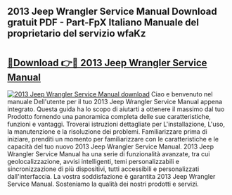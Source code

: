 ## 2013 Jeep Wrangler Service Manual Download gratuit PDF - Part-FpX Italiano Manuale del proprietario del servizio wfaKz

# <h2><a href="http://dfcfvt8.blite.top/?on=2013+Jeep+Wrangler+Service+Manual">🔗Download 👉🔴 2013 Jeep Wrangler Service Manual</a></h2>

[![2013 Jeep Wrangler Service Manual download](https://i.imgur.com/lujVjoI.png)](http://dfcfvt8.blite.top/?on=2013+Jeep+Wrangler+Service+Manual)
Ciao e benvenuto nel manuale Dell'utente per il tuo 2013 Jeep Wrangler Service Manual appena integrato. Questa guida ha lo scopo di aiutarti a ottenere il massimo dal tuo Prodotto fornendo una panoramica completa delle sue caratteristiche, funzioni e vantaggi. Troverai istruzioni dettagliate per L'installazione, L'uso, la manutenzione e la risoluzione dei problemi. Familiarizzare prima di iniziare, prenditi un momento per familiarizzare con le caratteristiche e le capacità del tuo nuovo 2013 Jeep Wrangler Service Manual. 2013 Jeep Wrangler Service Manual ha una serie di funzionalità avanzate, tra cui geolocalizzazione, avvisi intelligenti, temi personalizzabili e sincronizzazione di più dispositivi, tutti accessibili e personalizzati dall'interfaccia. La vostra soddisfazione è garantita 2013 Jeep Wrangler Service Manual. Sosteniamo la qualità dei nostri prodotti e servizi.
